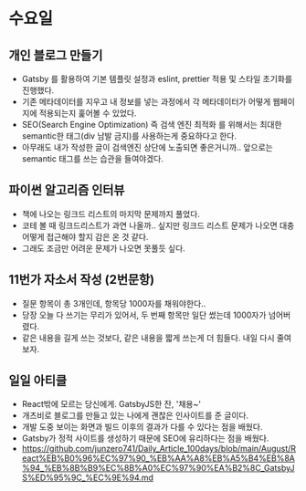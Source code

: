 # 수요일


## 개인 블로그 만들기
* Gatsby 를 활용하여 기본 템플릿 설정과 eslint, prettier 적용 및 스타일 초기화를 진행했다.
* 기존 메타데이터를 지우고 내 정보를 넣는 과정에서 각 메타데이터가 어떻게 웹페이지에 적용되는지 훑어볼 수 있었다.
* SEO(Search Engine Optimization) 즉 검색 엔진 최적화 를 위해서는 최대한 semantic한 태그(div 남발 금지)를 사용하는게 중요하다고 한다.
* 아무래도 내가 작성한 글이 검색엔진 상단에 노출되면 좋은거니까.. 앞으로는 semantic 태그를 쓰는 습관을 들여야겠다.

## 파이썬 알고리즘 인터뷰
* 책에 나오는 링크드 리스트의 마지막 문제까지 풀었다.
* 코테 볼 때 링크드리스트가 과연 나올까.. 싶지만 링크드 리스트 문제가 나오면 대충 어떻게 접근해야 할지 감은 온 것 같다.
* 그래도 조금만 어려운 문제가 나오면 못풀듯 싶다.

## 11번가 자소서 작성 (2번문항)
* 질문 항목이 총 3개인데, 항목당 1000자를 채워야한다..
* 당장 오늘 다 쓰기는 무리가 있어서, 두 번째 항목만 일단 썼는데 1000자가 넘어버렸다.
* 같은 내용을 길게 쓰는 것보다, 같은 내용을 짧게 쓰는게 더 힘들다. 내일 다시 줄여보자.

## 일일 아티클
* React밖에 모르는 당신에게. GatsbyJS한 잔, '채용~'
* 개츠비로 블로그를 만들고 있는 나에게 괜찮은 인사이트를 준 글이다.
* 개발 도중 보이는 화면과 빌드 이후의 결과가 다를 수 있다는 점을 배웠다.
* Gatsby가 정적 사이트를 생성하기 때문에 SEO에 유리하다는 점을 배웠다.
* https://github.com/junzero741/Daily_Article_100days/blob/main/August/React%EB%B0%96%EC%97%90_%EB%AA%A8%EB%A5%B4%EB%8A%94_%EB%8B%B9%EC%8B%A0%EC%97%90%EA%B2%8C_GatsbyJS%ED%95%9C_%EC%9E%94.md
